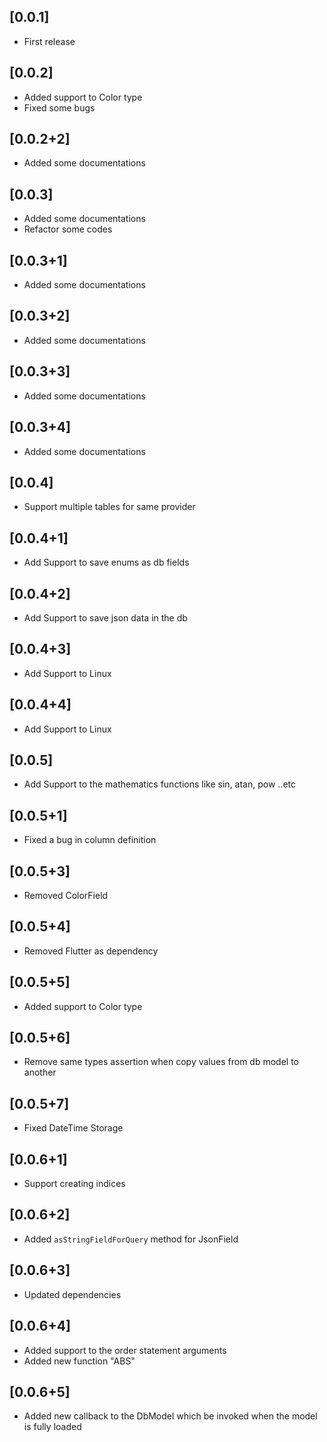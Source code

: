 ## [0.0.1]
* First release

## [0.0.2]
* Added support to Color type
* Fixed some bugs

## [0.0.2+2]
* Added some documentations

## [0.0.3]
* Added some documentations
* Refactor some codes

## [0.0.3+1]
* Added some documentations

## [0.0.3+2]
* Added some documentations

## [0.0.3+3]
* Added some documentations

## [0.0.3+4]
* Added some documentations

## [0.0.4]
* Support multiple tables for same provider

## [0.0.4+1]
* Add Support to save enums as db fields

## [0.0.4+2]
* Add Support to save json data in the db

## [0.0.4+3]
* Add Support to Linux

## [0.0.4+4]
* Add Support to Linux 

## [0.0.5]
* Add Support to the mathematics functions like sin, atan, pow ..etc

## [0.0.5+1]
* Fixed a bug in column definition

## [0.0.5+3]
* Removed ColorField

## [0.0.5+4]
* Removed Flutter as dependency

## [0.0.5+5]
* Added support to Color type

## [0.0.5+6]
* Remove same types assertion when copy values from db model to another

## [0.0.5+7]
* Fixed DateTime Storage

## [0.0.6+1]
* Support creating indices

## [0.0.6+2]
* Added `asStringFieldForQuery` method for JsonField


## [0.0.6+3]
* Updated dependencies

## [0.0.6+4]
* Added support to the order statement arguments
* Added new function "ABS"

## [0.0.6+5]
* Added new callback to the DbModel which be invoked when the model is fully loaded